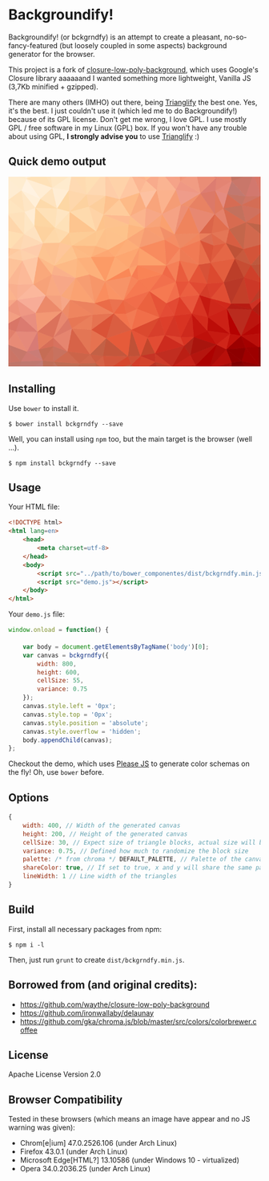 # Backgroundify!

Backgroundify! (or bckgrndfy) is an attempt to create a pleasant, no-so-fancy-featured (but loosely coupled in some aspects) background generator for the browser.

This project is a fork of [closure-low-poly-background](https://github.com/waythe/closure-low-poly-background), which uses Google's Closure library aaaaaand I wanted something more lightweight, Vanilla JS (3,7Kb minified + gzipped).

There are many others (IMHO) out there, being [Trianglify](http://qrohlf.com/trianglify/) the best one. Yes, it's the best. I just couldn't use it (which led me to do Backgroundify!) because of its GPL license. Don't get me wrong, I love GPL. I use mostly GPL / free software in my Linux (GPL) box. If you won't have any trouble about using GPL, **I strongly advise you** to use [Trianglify](http://qrohlf.com/trianglify/) :)

## Quick demo output

![image](https://github.com/vltr/bckgrndfy/raw/master/example.png)

## Installing

Use `bower` to install it.

```
$ bower install bckgrndfy --save
```

Well, you can install using `npm` too, but the main target is the browser (well ...).

```
$ npm install bckgrndfy --save
```

## Usage

Your HTML file:

```html
<!DOCTYPE html>
<html lang=en>
    <head>
        <meta charset=utf-8>
    </head>
    <body>
        <script src="../path/to/bower_componentes/dist/bckgrndfy.min.js"></script>
        <script src="demo.js"></script>
    </body>
</html>
```

Your `demo.js` file:

```js
window.onload = function() {

    var body = document.getElementsByTagName('body')[0];
    var canvas = bckgrndfy({
        width: 800,
        height: 600,
        cellSize: 55,
        variance: 0.75
    });
    canvas.style.left = '0px';
    canvas.style.top = '0px';
    canvas.style.position = 'absolute';
    canvas.style.overflow = 'hidden';
    body.appendChild(canvas);
};
```

Checkout the demo, which uses [Please JS](http://www.checkman.io/please/) to generate color schemas on the fly! Oh, use `bower` before.

## Options

```js
{
    width: 400, // Width of the generated canvas
    height: 200, // Height of the generated canvas
    cellSize: 30, // Expect size of triangle blocks, actual size will be randomized by variance parameter
    variance: 0.75, // Defined how much to randomize the block size
    palette: /* from chroma */ DEFAULT_PALETTE, // Palette of the canvas, this directly influence the generated result, by default we use ColorBrewer for chroma.js
    shareColor: true, // If set to true, x and y will share the same palette. Recommend to keep it 'true', using different palette sometime will make the graph too messy.
    lineWidth: 1 // Line width of the triangles
}
```

## Build

First, install all necessary packages from npm:

```
$ npm i -l
```

Then, just run `grunt` to create `dist/bckgrndfy.min.js`.

## Borrowed from (and original credits):

* https://github.com/waythe/closure-low-poly-background
* https://github.com/ironwallaby/delaunay
* https://github.com/gka/chroma.js/blob/master/src/colors/colorbrewer.coffee

## License
Apache License Version 2.0

## Browser Compatibility

Tested in these browsers (which means an image have appear and no JS warning was given):

- Chrom[e|ium] 47.0.2526.106 (under Arch Linux)
- Firefox 43.0.1 (under Arch Linux)
- Microsoft Edge[HTML?] 13.10586 (under Windows 10 - virtualized)
- Opera 34.0.2036.25 (under Arch Linux)
